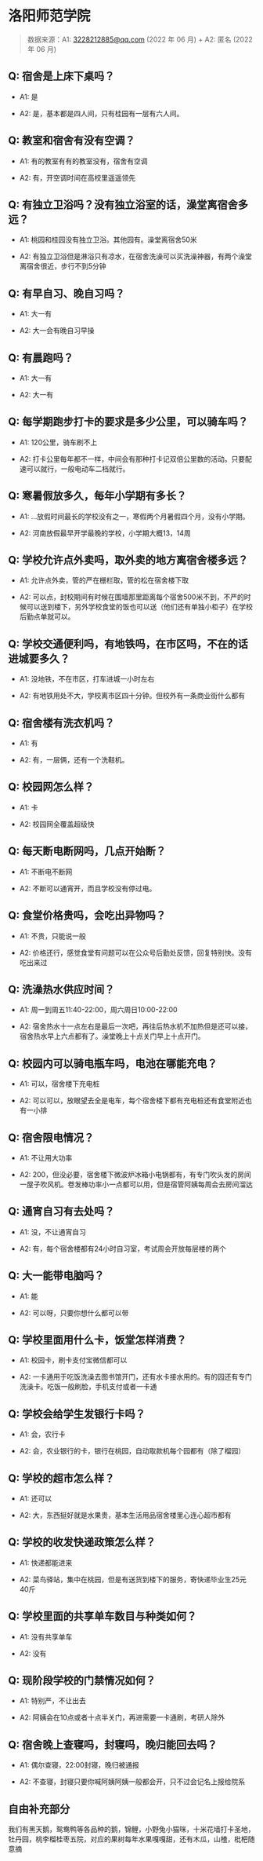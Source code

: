 # 洛阳师范学院

> 数据来源：A1: 3228212885@qq.com (2022 年 06 月) + A2: 匿名 (2022 年 06 月)

## Q: 宿舍是上床下桌吗？

- A1: 是

- A2: 是，基本都是四人间，只有桂园有一层有六人间。

## Q: 教室和宿舍有没有空调？

- A1: 有的教室有有的教室没有，宿舍有空调

- A2: 有，开空调时间在高校里遥遥领先

## Q: 有独立卫浴吗？没有独立浴室的话，澡堂离宿舍多远？

- A1: 桃园和桂园没有独立卫浴。其他园有。澡堂离宿舍50米

- A2: 有独立卫浴但是淋浴只有凉水，在宿舍洗澡可以买洗澡神器，有两个澡堂离宿舍很近，步行不到5分钟

## Q: 有早自习、晚自习吗？

- A1: 大一有

- A2: 大一会有晚自习早操

## Q: 有晨跑吗？

- A1: 大一有

- A2: 大一有

## Q: 每学期跑步打卡的要求是多少公里，可以骑车吗？

- A1: 120公里，骑车刷不上

- A2: 打卡公里每年都不一样，中间会有那种打卡记双倍公里数的活动。只要配速可以就行，一般电动车二档就行。

## Q: 寒暑假放多久，每年小学期有多长？

- A1: …放假时间最长的学校没有之一，寒假两个月暑假四个月，没有小学期。

- A2: 河南放假最早开学最晚的学校，小学期大概13，14周

## Q: 学校允许点外卖吗，取外卖的地方离宿舍楼多远？

- A1: 允许点外卖，管的严在栅栏取，管的松在宿舍楼下取

- A2: 可以点，封校期间有时候在围墙那里距离每个宿舍500米不到，不严的时候可以送到楼下，另外学校食堂的饭也可以送（他们还有单独小柜子）在学校后勤点单就可以。

## Q: 学校交通便利吗，有地铁吗，在市区吗，不在的话进城要多久？

- A1: 没地铁，不在市区，打车进城一小时左右

- A2: 有地铁用处不大，学校离市区四十分钟。但校外有一条商业街什么都有

## Q: 宿舍楼有洗衣机吗？

- A1: 有

- A2: 有，一层俩，还有一个洗鞋机。

## Q: 校园网怎么样？

- A1: 卡

- A2: 校园网全覆盖超级快

## Q: 每天断电断网吗，几点开始断？

- A1: 不断电不断网

- A2: 不断可以通宵开，而且学校没有停过电。

## Q: 食堂价格贵吗，会吃出异物吗？

- A1: 不贵，只能说一般

- A2: 价格还行，感觉食堂有问题可以在公众号后勤处反馈，回复特别快。没有吃出来过

## Q: 洗澡热水供应时间？

- A1: 周一到周五11:40-22:00，周六周日10:00-22:00

- A2: 宿舍热水十一点左右是最后一次吧，再往后热水机不加热但是还可以接，宿舍热水早上六点都有了。澡堂晚上十点关门早上十点开门。

## Q: 校园内可以骑电瓶车吗，电池在哪能充电？

- A1: 可以，宿舍楼下充电桩

- A2: 可以可以，放眼望去全是电车，每个宿舍楼下都有充电桩还有食堂附近也有一小排

## Q: 宿舍限电情况？

- A1: 不让用大功率

- A2: 200，但没必要，宿舍楼下微波炉冰箱小电锅都有，有专门吹头发的房间一屋子吹风机。卷发棒功率小一点都可以用，但是宿管阿姨每周会去房间溜达

## Q: 通宵自习有去处吗？

- A1: 没，不让通宵自习

- A2: 有，每个宿舍楼都有24小时自习室，考试周会开放每层楼的两个

## Q: 大一能带电脑吗？

- A1: 能

- A2: 可以呀，只要你想什么都可以带

## Q: 学校里面用什么卡，饭堂怎样消费？

- A1: 校园卡，刷卡支付宝微信都可以

- A2: 一卡通用于吃饭洗澡去图书馆开门，还有水卡接水用的。有的园还有专门洗澡卡。吃饭一般刷脸，手机支付或者一卡通

## Q: 学校会给学生发银行卡吗？

- A1: 会，农行卡

- A2: 会，农业银行的卡，银行在桃园，自动取款机每个园都有（除了榴园）

## Q: 学校的超市怎么样？

- A1: 还可以

- A2: 大，东西挺好就是水果贵，基本生活用品宿舍楼里心连心超市都有

## Q: 学校的收发快递政策怎么样？

- A1: 快递都能进来

- A2: 菜鸟驿站，集中在桃园，但是有送货到楼下的服务，寄快递毕业生25元40斤

## Q: 学校里面的共享单车数目与种类如何？

- A1: 没有共享单车

- A2: 没有

## Q: 现阶段学校的门禁情况如何？

- A1: 特别严，不让出去

- A2: 阿姨会在10点或者十点半关门，再进需要一卡通刷，考研人除外

## Q: 宿舍晚上查寝吗，封寝吗，晚归能回去吗？

- A1: 偶尔查寝，22:00封寝，晚归被通报

- A2: 不查寝，封寝只要你喊阿姨阿姨一般都会开，只不过会记名上报给院系

## 自由补充部分

我们有黑天鹅，鸳鸯鸭等各品种的鹅，锦鲤，小野兔小猫咪，十米花墙打卡圣地，牡丹园，桃李榴桂枣五院，对应的果树每年水果嘎嘎甜，还有木瓜，山楂，枇杷随意摘
